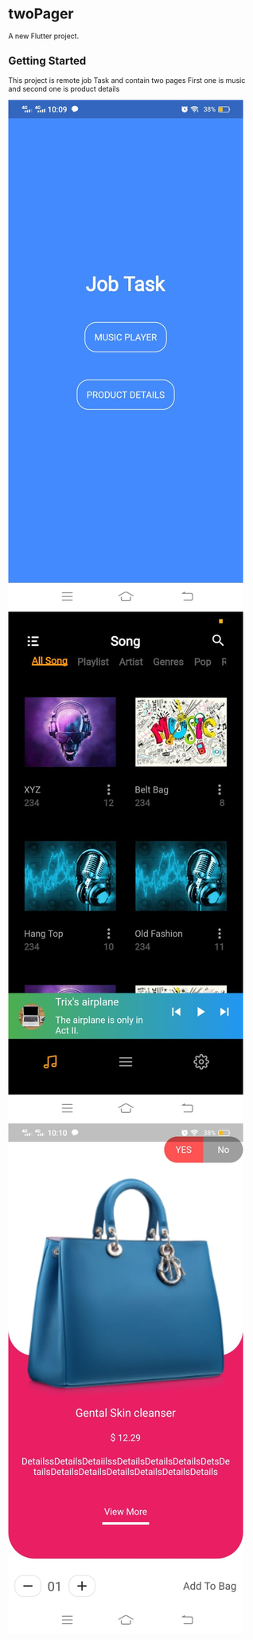 # twoPager

A new Flutter project.

## Getting Started

This project is remote job Task and contain two pages 
First one is music and second one is product details

![](ss/0.jpeg)
![](ss/1.jpeg)![](ss/2.jpeg)
